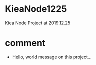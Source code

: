 # KieaNode1225

Kiea Node Project at 2019.12.25

# comment
- Hello, world message on this project...

